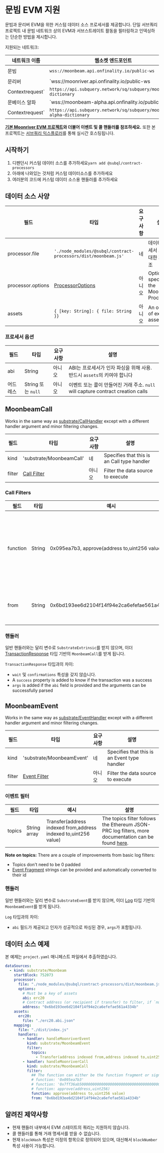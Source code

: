 # 문빔 EVM 지원

문빔과 문리버 EVM을 위한 커스텀 데이터 소스 프로세서를 제공합니다. 단일 서브쿼리 프로젝트 내 문빔 네트워크 상의 EVM과 서브스트레이트 활동을 필터링하고 인덱싱하는 단순한 방법을 제시합니다.

지원되는 네트워크:

| 네트워크 이름   | 웹소켓 엔드포인트                                                    | 딕셔너리 엔드포인트                                            |
| --------------- | -------------------------------------------------------------------- | -------------------------------------------------------------- |
| 문빔            | `wss://moonbeam.api.onfinality.io/public-ws`                         | `https://api.subquery.network/sq/subquery/moonbeam-dictionary` |
| 문리버          | `wss://moonriver.api.onfinality.io/public-ws                         |
| Contextrequest` | `https://api.subquery.network/sq/subquery/moonriver-dictionary`      |
| 문베이스 알파   | `wss://moonbeam-alpha.api.onfinality.io/public-ws                    |
| Contextrequest` | `https://api.subquery.network/sq/subquery/moonbase-alpha-dictionary` |

**[기본 Moonriver EVM 프로젝트](https://github.com/subquery/tutorials-moonriver-evm-starter)와 더불어 이벤트 및 콜 핸들러를 참조하세요.** 또한 본 프로젝트는 [서브쿼리 익스플로러](https://explorer.subquery.network/subquery/subquery/moonriver-evm-starter-project)를 통해 실시간 호스팅됩니다.

## 시작하기

1. 디펜던시 커스텀 데이터 소스를 추가하세요`yarn add @subql/contract-processors`
2. 아래에 나와있는 것처럼 커스텀 데이터소스를 추가하세요
3. 여러분의 코드에 커스텀 데이터 소스용 핸들러를 추가하세요

## 데이터 소스 사양

| 필드              | 타입                                                           | 요구사항 | 설명                                       |
| ----------------- | -------------------------------------------------------------- | -------- | ------------------------------------------ |
| processor.file    | `'./node_modules/@subql/contract-processors/dist/moonbeam.js'` | 네       | 데이터 프로세서 코드에 대한 파일 참조      |
| processor.options | [ProcessorOptions](#processor-options)                         | 아니오   | Options specific to the Moonbeam Processor |
| assets            | `{ [key: String]: { file: String }}`                           | 아니오   | An object of external asset files          |

### 프로세서 옵션

| 필드     | 타입               | 요구사항 | 설명                                                                             |
| -------- | ------------------ | -------- | -------------------------------------------------------------------------------- |
| abi      | String             | 아니오   | ABI는 프로세서가 인자 파싱을 위해 사용. 반드시 `assets`의 키여야 합니다          |
| 어드레스 | String 또는 `null` | 아니오   | 이벤트 또는 콜이 만들어진 거래 주소. `null` will capture contract creation calls |

## MoonbeamCall

Works in the same way as [substrate/CallHandler](../create/mapping/#call-handler) except with a different handler argument and minor filtering changes.

| 필드   | 타입                         | 요구사항 | 설명                                        |
| ------ | ---------------------------- | -------- | ------------------------------------------- |
| kind   | 'substrate/MoonbeamCall'     | 네       | Specifies that this is an Call type handler |
| filter | [Call Filter](#call-filters) | 아니오   | Filter the data source to execute           |

### Call Filters

| 필드     | 타입   | 예시                                          | 설명                                                                                                                                                                             |
| -------- | ------ | --------------------------------------------- | -------------------------------------------------------------------------------------------------------------------------------------------------------------------------------- |
| function | String | 0x095ea7b3, approve(address to,uint256 value) | Either [Function Signature](https://docs.ethers.io/v5/api/utils/abi/fragments/#FunctionFragment) strings or the function `sighash` to filter the function called on the contract |
| from     | String | 0x6bd193ee6d2104f14f94e2ca6efefae561a4334b    | An Ethereum address that sent the transaction                                                                                                                                    |

### 핸들러

일반 핸들러와는 달리 변수로 `SubstrateExtrinsic`를 받지 않으며, 이더 [TransactionResponse](https://docs.ethers.io/v5/api/providers/types/#providers-TransactionResponse) 타입 기반의 `MoonbeamCall`를 받게 됩니다.

`TransactionResponse` 타입과의 차이:

- `wait` 및 `confirmations` 특성을 갖지 않습니다.
- A `success` property is added to know if the transaction was a success
- `args` is added if the `abi` field is provided and the arguments can be successfully parsed

## MoonbeamEvent

Works in the same way as [substrate/EventHandler](../create/mapping/#event-handler) except with a different handler argument and minor filtering changes.

| 필드   | 타입                           | 요구사항 | 설명                                         |
| ------ | ------------------------------ | -------- | -------------------------------------------- |
| kind   | 'substrate/MoonbeamEvent'      | 네       | Specifies that this is an Event type handler |
| filter | [Event Filter](#event-filters) | 아니오   | Filter the data source to execute            |

### 이벤트 필터

| 필드   | 타입         | 예시                                                            | 설명                                                                                                                                             |
| ------ | ------------ | --------------------------------------------------------------- | ------------------------------------------------------------------------------------------------------------------------------------------------ |
| topics | String array | Transfer(address indexed from,address indexed to,uint256 value) | The topics filter follows the Ethereum JSON-PRC log filters, more documentation can be found [here](https://docs.ethers.io/v5/concepts/events/). |

**Note on topics:**
There are a couple of improvements from basic log filters:

- Topics don't need to be 0 padded
- [Event Fragment](https://docs.ethers.io/v5/api/utils/abi/fragments/#EventFragment) strings can be provided and automatically converted to their id

### 핸들러

일반 핸들러와는 달리 변수로 `SubstrateEvent`를 받지 않으며, 이더 [Log](https://docs.ethers.io/v5/api/providers/types/#providers-Log) 타입 기반의 `MoonbeamEvent`를 받게 됩니다.

`Log` 타입과의 차이:

- `abi` 필드가 제공되고 인자가 성공적으로 파싱된 경우, `args`가 포함됩니다.

## 데이터 소스 예제

본 예제는 `project.yaml` 매니페스트 파일에서 추출하였습니다.

```yaml
dataSources:
  - kind: substrate/Moonbeam
    startBlock: 752073
    processor:
      file: "./node_modules/@subql/contract-processors/dist/moonbeam.js"
      options:
        # Must be a key of assets
        abi: erc20
        # Contract address (or recipient if transfer) to filter, if `null` should be for contract creation
        address: "0x6bd193ee6d2104f14f94e2ca6efefae561a4334b"
    assets:
      erc20:
        file: "./erc20.abi.json"
    mapping:
      file: "./dist/index.js"
      handlers:
        - handler: handleMoonriverEvent
          kind: substrate/MoonbeamEvent
          filter:
            topics:
              - Transfer(address indexed from,address indexed to,uint256 value)
        - handler: handleMoonriverCall
          kind: substrate/MoonbeamCall
          filter:
            ## The function can either be the function fragment or signature
            # function: '0x095ea7b3'
            # function: '0x7ff36ab500000000000000000000000000000000000000000000000000000000'
            # function: approve(address,uint256)
            function: approve(address to,uint256 value)
            from: "0x6bd193ee6d2104f14f94e2ca6efefae561a4334b"
```

## 알려진 제약사항

- 현재 핸들러 내부에서 EVM 스테이트의 쿼리는 지원하지 않습니다.
- 콜 핸들러를 통해 거래 명세서를 받을 수 없습니다.
- 현재 `blockHash` 특성은 미정의 항목으로 정의되어 있으며, 대신해서 `blockNumber` 특성 사용이 가능합니다.
